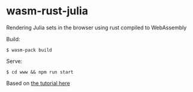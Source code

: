 # wasm-rust-julia

Rendering Julia sets in the browser using rust compiled to WebAssembly

Build:

```
$ wasm-pack build
```
Serve:
```
$ cd www && npm run start
```

Based on [the tutorial here](https://rustwasm.github.io/docs/book/introduction.html) 

